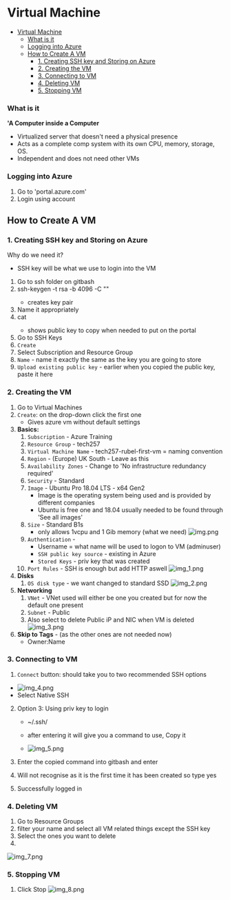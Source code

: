 # Virtual Machine
- [Virtual Machine](#virtual-machine)
    - [What is it](#what-is-it)
    - [Logging into Azure](#logging-into-azure)
  - [How to Create A VM](#how-to-create-a-vm)
    - [1. Creating SSH key and Storing on Azure](#1-creating-ssh-key-and-storing-on-azure)
    - [2. Creating the VM](#2-creating-the-vm)
    - [3. Connecting to VM](#3-connecting-to-vm)
    - [4. Deleting VM](#4-deleting-vm)
    - [5. Stopping VM](#5-stopping-vm)

### What is it
**'A Computer inside a Computer**
- Virtualized server that doesn't need a physical presence
- Acts as a complete comp system with its own CPU, memory, storage, OS.
- Independent and does not need other VMs

### Logging into Azure
1. Go to 'portal.azure.com'
2. Login using account

## How to Create A VM

### 1. Creating SSH key and Storing on Azure
Why do we need it?
- SSH key will be what we use to login into the VM
1. Go to ssh folder on gitbash
2. ssh-keygen -t rsa -b 4096 -C "<email>"
   - creates key pair
3. Name it appropriately
4. cat <public key>
   - shows public key to copy when needed to put on the portal
5. Go to SSH Keys
6. `Create`
7. Select Subscription and Resource Group
8. `Name` - name it exactly the same as the key you are going to store
9. `Upload existing public key` - earlier when you copied the public key, paste it here 
### 2. Creating the VM
1. Go to Virtual Machines
2. `Create`: on the drop-down click the first one
   - Gives azure vm without default settings
3. **Basics:**
   1. `Subscription` - Azure Training
   2.  `Resource Group` - tech257
   3. `Virtual Machine Name` - tech257-rubel-first-vm = naming convention
   4. `Region` - (Europe) UK South - Leave as this
   5. `Availability Zones` - Change to 'No infrastructure redundancy required'
   6. `Security` - Standard
   7. `Image` - Ubuntu Pro 18.04 LTS - x64 Gen2
      - Image is the operating system being used and is provided by different companies
      - Ubuntu is free one and 18.04 usually needed to be found through 'See all images'
   8. `Size` - Standard B1s 
      - only allows 1vcpu and 1 Gib memory (what we need)
![img.png](images/img.png)
   9. `Authentication` - 
      - Username = what name will be used to logon to VM (adminuser)
      - `SSH public key source` - existing in Azure
      - `Stored Keys` - priv key that was created
   10. `Port Rules` - SSH is enough but add HTTP aswell
![img_1.png](images/img_1.png)
4. **Disks**
    1. `OS disk type` - we want changed to standard SSD
![img_2.png](images/img_2.png)
5. **Networking**
    1. `VNet` - VNet used will either be one you created but for now the default one present
   2. `Subnet` - Public
   3. Also select to delete Public iP and NIC when VM is deleted
![img_3.png](images/img_3.png)
6. **Skip to Tags** - (as the other ones are not needed now)
   - Owner:Name

### 3. Connecting to VM 
1. `Connect` button: should take you to two recommended SSH options
- ![img_4.png](images/img_4.png)
- Select Native SSH 
2. Option 3: Using priv key to login
   - ~/.ssh/<keyname>
   - after entering it will give you a command to use, Copy it

   - ![img_5.png](images/img_5.png)
3. Enter the copied command into gitbash and enter
4. Will not recognise as it is the first time it has been created so type yes

6. Successfully logged in

### 4. Deleting VM
1. Go to Resource Groups
2. filter your name and select all VM related things except the SSH key
3. Select the ones you want to delete
4. 

![img_7.png](images/img_7.png)

### 5. Stopping VM
1. Click Stop
![img_8.png](images/img_8.png)